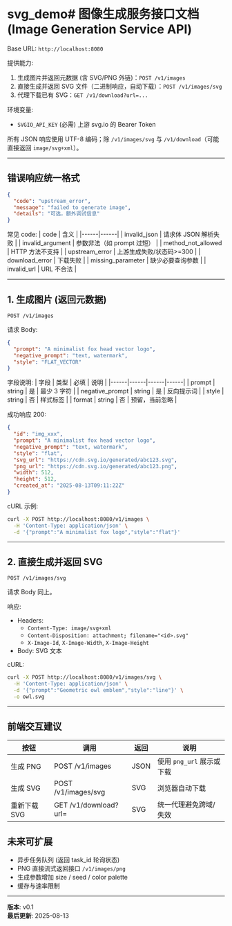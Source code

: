 # svg_demo# 图像生成服务接口文档 (Image Generation Service API)

Base URL: `http://localhost:8080`

提供能力:
1. 生成图片并返回元数据 (含 SVG/PNG 外链)：`POST /v1/images`
2. 直接生成并返回 SVG 文件（二进制响应，自动下载）：`POST /v1/images/svg`
3. 代理下载已有 SVG：`GET /v1/download?url=...`

环境变量:
- `SVGIO_API_KEY` (必需) 上游 svg.io 的 Bearer Token

所有 JSON 响应使用 UTF-8 编码；除 `/v1/images/svg` 与 `/v1/download`（可能直接返回 `image/svg+xml`）。

---
## 错误响应统一格式
```json
{
  "code": "upstream_error",
  "message": "failed to generate image",
  "details": "可选，额外调试信息"
}
```
常见 code:
| code | 含义 |
|------|------|
| invalid_json | 请求体 JSON 解析失败 |
| invalid_argument | 参数非法（如 prompt 过短） |
| method_not_allowed | HTTP 方法不支持 |
| upstream_error | 上游生成失败/状态码>=300 |
| download_error | 下载失败 |
| missing_parameter | 缺少必要查询参数 |
| invalid_url | URL 不合法 |

---
## 1. 生成图片 (返回元数据)
`POST /v1/images`

请求 Body:
```json
{
  "prompt": "A minimalist fox head vector logo",
  "negative_prompt": "text, watermark",
  "style": "FLAT_VECTOR"
}
```
字段说明:
| 字段 | 类型 | 必填 | 说明 |
|------|------|------|------|
| prompt | string | 是 | 最少 3 字符 |
| negative_prompt | string | 是 | 反向提示词 |
| style | string | 否 | 样式标签 |
| format | string | 否 | 预留，当前忽略 |

成功响应 200:
```json
{
  "id": "img_xxx",
  "prompt": "A minimalist fox head vector logo",
  "negative_prompt": "text, watermark",
  "style": "flat",
  "svg_url": "https://cdn.svg.io/generated/abc123.svg",
  "png_url": "https://cdn.svg.io/generated/abc123.png",
  "width": 512,
  "height": 512,
  "created_at": "2025-08-13T09:11:22Z"
}
```

cURL 示例:
```bash
curl -X POST http://localhost:8080/v1/images \
  -H 'Content-Type: application/json' \
  -d '{"prompt":"A minimalist fox logo","style":"flat"}'
```

---
## 2. 直接生成并返回 SVG
`POST /v1/images/svg`

请求 Body 同上。

响应:
- Headers:
  - `Content-Type: image/svg+xml`
  - `Content-Disposition: attachment; filename="<id>.svg"`
  - `X-Image-Id`, `X-Image-Width`, `X-Image-Height`
- Body: SVG 文本

cURL:
```bash
curl -X POST http://localhost:8080/v1/images/svg \
  -H 'Content-Type: application/json' \
  -d '{"prompt":"Geometric owl emblem","style":"line"}' \
  -o owl.svg
```


---
## 前端交互建议
| 按钮 | 调用 | 返回 | 说明 |
|------|------|------|------|
| 生成 PNG | POST /v1/images | JSON | 使用 `png_url` 展示或下载 |
| 生成 SVG | POST /v1/images/svg | SVG | 浏览器自动下载 |
| 重新下载 SVG | GET /v1/download?url= | SVG | 统一代理避免跨域/失效 |


## 未来可扩展
- 异步任务队列 (返回 task_id 轮询状态)
- PNG 直接流式返回接口 `/v1/images/png`
- 生成参数增加 size / seed / color palette
- 缓存与速率限制

---
**版本**: v0.1  
**最后更新**: 2025-08-13
